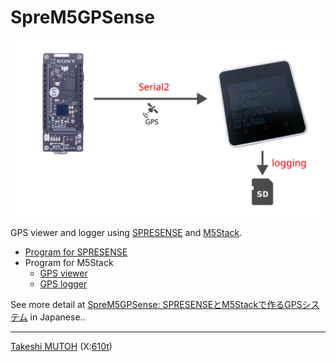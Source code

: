 # SpreM5GPSense
![System image](image/SpreM5GPSense_System.svg)

GPS viewer and logger using [SPRESENSE](https://developer.sony.com/ja/spresense) and [M5Stack](https://m5stack.com/).
- [Program for SPRESENSE](examples/SPRESENSE/)
- Program for M5Stack
  - [GPS viewer](examples/M5Stack_viewer/)
  - [GPS logger](examples/M5Stack/)

See more detail at [SpreM5GPSense: SPRESENSEとM5Stackで作るGPSシステム](https://elchika.com/article/822e2b64-3f4a-4bbf-b4d6-03f1a059b858/) in Japanese..

---
[Takeshi MUTOH](https://scrapbox.io/610t/610t) (X:[610t](https://x.com/610t))
